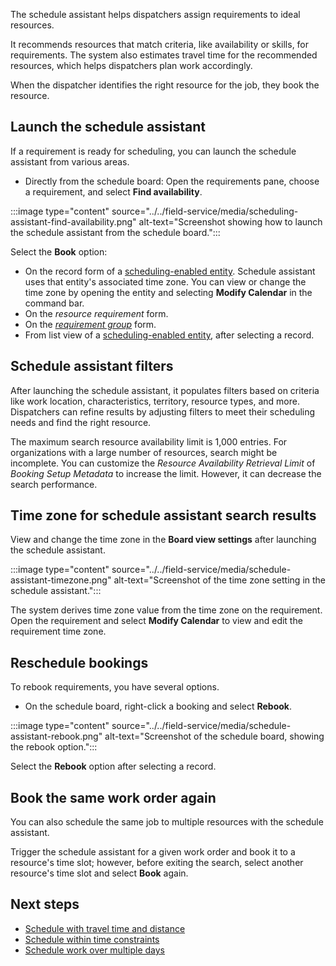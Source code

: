 The schedule assistant helps dispatchers assign requirements to ideal resources.

It recommends resources that match criteria, like availability or skills, for requirements. The system also estimates travel time for the recommended resources, which helps dispatchers plan work accordingly.

When the dispatcher identifies the right resource for the job, they book the resource.

## Launch the schedule assistant

If a requirement is ready for scheduling, you can launch the schedule assistant from various areas.

- Directly from the schedule board: Open the requirements pane, choose a requirement, and select **Find availability**.

:::image type="content" source="../../field-service/media/scheduling-assistant-find-availability.png" alt-text="Screenshot showing how to launch the schedule assistant from the schedule board.":::

Select the **Book** option:

- On the record form of a [scheduling-enabled entity](../../field-service/schedule-new-entity.md). Schedule assistant uses that entity's associated time zone. You can view or change the time zone by opening the entity and selecting **Modify Calendar** in the command bar.
- On the *resource requirement* form.
- On the *[requirement group](../../field-service/multi-resource-scheduling-requirement-groups.md)* form.
- From list view of a [scheduling-enabled entity](../../field-service/schedule-new-entity.md), after selecting a record.

## Schedule assistant filters

After launching the schedule assistant, it populates filters based on criteria like work location, characteristics, territory, resource types, and more. Dispatchers can refine results by adjusting filters to meet their scheduling needs and find the right resource.

The maximum search resource availability limit is 1,000 entries. For organizations with a large number of resources, search might be incomplete. You can customize the *Resource Availability Retrieval Limit* of *Booking Setup Metadata* to increase the limit. However, it can decrease the search performance.

## Time zone for schedule assistant search results

View and change the time zone in the **Board view settings** after launching the schedule assistant.

:::image type="content" source="../../field-service/media/schedule-assistant-timezone.png" alt-text="Screenshot of the time zone setting in the schedule assistant.":::

The system derives time zone value from the time zone on the requirement. Open the requirement and select **Modify Calendar** to view and edit the requirement time zone.

## Reschedule bookings

To rebook requirements, you have several options.

- On the schedule board, right-click a booking and select **Rebook**.

:::image type="content" source="../../field-service/media/schedule-assistant-rebook.png" alt-text="Screenshot of the schedule board, showing the rebook option.":::

Select the **Rebook** option after selecting a record.

## Book the same work order again

You can also schedule the same job to multiple resources with the schedule assistant.

Trigger the schedule assistant for a given work order and book it to a resource's time slot; however, before exiting the search, select another resource's time slot and select **Book** again.

## Next steps

- [Schedule with travel time and distance](/dynamics365/field-service/schedule-with-travel-time)
- [Schedule within time constraints](/dynamics365/field-service/schedule-time-constraints)
- [Schedule work over multiple days](/dynamics365/field-service/schedule-multi-day-work)

